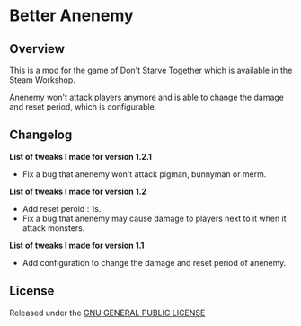 # Better Anenemy

## Overview

This is a mod for the game of Don't Starve Together which is available in the Steam Workshop. 

Anenemy won't attack players anymore and is able to change the damage and reset period, which is configurable.

## Changelog

**List of tweaks I made for version 1.2.1**

- Fix a bug that anenemy won't attack pigman, bunnyman or merm.

**List of tweaks I made for version 1.2**

- Add reset peroid : 1s.
- Fix a bug that anenemy may cause damage to players next to it when it attack monsters.

**List of tweaks I made for version 1.1**

- Add configuration to change the damage and reset period of anenemy.

## License

Released under the [GNU GENERAL PUBLIC LICENSE](https://www.gnu.org/licenses/gpl-3.0.en.html)